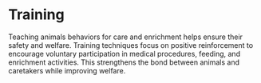 # Training

Teaching animals behaviors for care and enrichment helps ensure their safety and welfare. Training techniques focus on positive reinforcement to encourage voluntary participation in medical procedures, feeding, and enrichment activities. This strengthens the bond between animals and caretakers while improving welfare.
